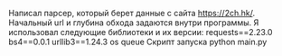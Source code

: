 Написал парсер, который берет данные с сайта https://2ch.hk/. Начальный url и глубина обхода задаются внутри программы.
Я использовал следующие библиотеки и их версии:
requests==2.23.0
bs4==0.0.1
urllib3==1.24.3
os
queue
Скрипт запуска python main.py
